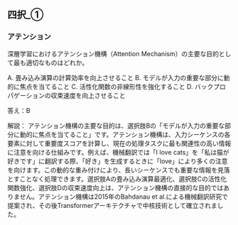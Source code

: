 ## 四択_①
### アテンション
深層学習におけるアテンション機構（Attention Mechanism）の主要な目的として最も適切なものはどれか。

A. 畳み込み演算の計算効率を向上させること
B. モデルが入力の重要な部分に動的に焦点を当てること
C. 活性化関数の非線形性を強化すること
D. バックプロパゲーションの収束速度を向上させること

答え：B

解説：
アテンション機構の主要な目的は、選択肢Bの「モデルが入力の重要な部分に動的に焦点を当てること」です。アテンション機構は、入力シーケンスの各要素に対して重要度スコアを計算し、現在の処理タスクに最も関連性の高い情報に注意を向ける仕組みです。例えば、機械翻訳では「I love cats」を「私は猫が好きです」に翻訳する際、「好き」を生成するときに「love」により多くの注意を向けます。この動的な重み付けにより、長いシーケンスでも重要な情報を見落とすことなく処理できます。選択肢Aの畳み込み演算最適化、選択肢Cの活性化関数強化、選択肢Dの収束速度向上は、アテンション機構の直接的な目的ではありません。アテンション機構は2015年のBahdanau et al.による機械翻訳研究で提案され、その後Transformerアーキテクチャで中核技術として確立されました。 